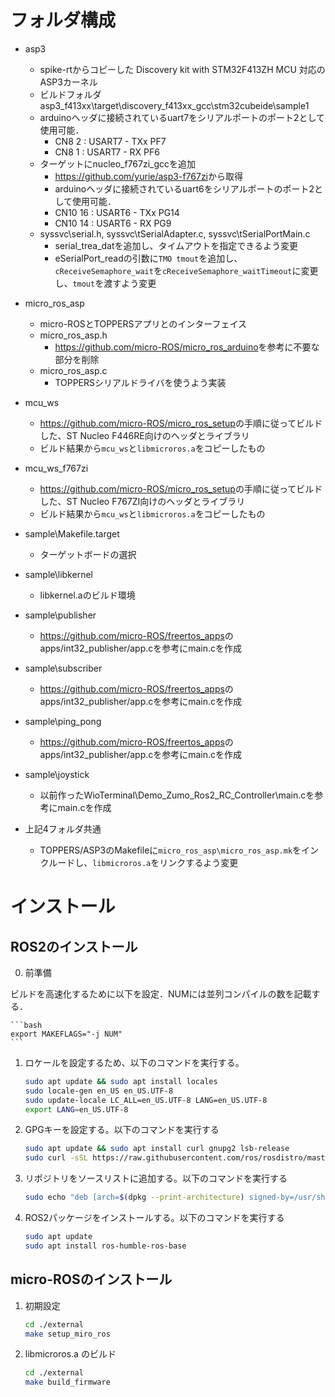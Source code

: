 # フォルダ構成

- asp3
  - spike-rtからコピーした Discovery kit with STM32F413ZH MCU 対応のASP3カーネル
  - ビルドフォルダ asp3_f413xx\target\discovery_f413xx_gcc\stm32cubeide\sample1
  - arduinoヘッダに接続されているuart7をシリアルポートのポート2として使用可能．
    - CN8 2 : USART7 - TXx PF7
    - CN8 1 : USART7 - RX  PF6
  - ターゲットにnucleo_f767zi_gccを追加
    - <https://github.com/yurie/asp3-f767zi>から取得
    - arduinoヘッダに接続されているuart6をシリアルポートのポート2として使用可能．
    - CN10 16 : USART6 - TXx PG14
    - CN10 14 : USART6 - RX  PG9
  - syssvc\serial.h, syssvc\tSerialAdapter.c, syssvc\tSerialPortMain.c
    - serial_trea_datを追加し、タイムアウトを指定できるよう変更
    - eSerialPort_readの引数に`TMO tmout`を追加し、`cReceiveSemaphore_wait`を`cReceiveSemaphore_waitTimeout`に変更し、`tmout`を渡すよう変更

- micro_ros_asp
  - micro-ROSとTOPPERSアプリとのインターフェイス
  - micro_ros_asp.h
    - <https://github.com/micro-ROS/micro_ros_arduino>を参考に不要な部分を削除
  - micro_ros_asp.c
    - TOPPERSシリアルドライバを使うよう実装

- mcu_ws
  - <https://github.com/micro-ROS/micro_ros_setup>の手順に従ってビルドした、ST Nucleo F446RE向けのヘッダとライブラリ
  - ビルド結果から`mcu_ws`と`libmicroros.a`をコピーしたもの
- mcu_ws_f767zi
  - <https://github.com/micro-ROS/micro_ros_setup>の手順に従ってビルドした、ST Nucleo F767ZI向けのヘッダとライブラリ
  - ビルド結果から`mcu_ws`と`libmicroros.a`をコピーしたもの

- sample\Makefile.target
  - ターゲットボードの選択
- sample\libkernel
  - libkernel.aのビルド環境
- sample\publisher
  - <https://github.com/micro-ROS/freertos_apps>のapps/int32_publisher/app.cを参考にmain.cを作成
- sample\subscriber
  - <https://github.com/micro-ROS/freertos_apps>のapps/int32_publisher/app.cを参考にmain.cを作成
- sample\ping_pong
  - <https://github.com/micro-ROS/freertos_apps>のapps/int32_publisher/app.cを参考にmain.cを作成
- sample\joystick
  - 以前作ったWioTerminal\Demo_Zumo_Ros2_RC_Controller\main.cを参考にmain.cを作成
- 上記4フォルダ共通
  - TOPPERS/ASP3のMakefileに`micro_ros_asp\micro_ros_asp.mk`をインクルードし、`libmicroros.a`をリンクするよう変更


# インストール

## ROS2のインストール

0. 前準備

ビルドを高速化するために以下を設定．NUMには並列コンパイルの数を記載する．

    ```bash
    export MAKEFLAGS="-j NUM"
    ```

1. ロケールを設定するため、以下のコマンドを実行する。

    ```bash
    sudo apt update && sudo apt install locales
    sudo locale-gen en_US en_US.UTF-8
    sudo update-locale LC_ALL=en_US.UTF-8 LANG=en_US.UTF-8
    export LANG=en_US.UTF-8
    ```

2. GPGキーを設定する。以下のコマンドを実行する

    ```bash
    sudo apt update && sudo apt install curl gnupg2 lsb-release
    sudo curl -sSL https://raw.githubusercontent.com/ros/rosdistro/master/ros.key -o /usr/share/keyrings/ros-archive-keyring.gpg
    ```

3. リポジトリをソースリストに追加する。以下のコマンドを実行する

    ```bash
    sudo echo "deb [arch=$(dpkg --print-architecture) signed-by=/usr/share/keyrings/ros-archive-keyring.gpg] http://packages.ros.org/ros2/ubuntu $(source /etc/os-release && echo $UBUNTU_CODENAME) main" | sudo tee /etc/apt/sources.list.d/ros2.list > /dev/null
    ```

4. ROS2パッケージをインストールする。以下のコマンドを実行する

    ```bash
    sudo apt update
    sudo apt install ros-humble-ros-base
    ```

## micro-ROSのインストール

1. 初期設定

    ```bash
    cd ./external
    make setup_miro_ros
    ```

2. libmicroros.a のビルド

    ```bash
    cd ./external
    make build_firmware
    ```